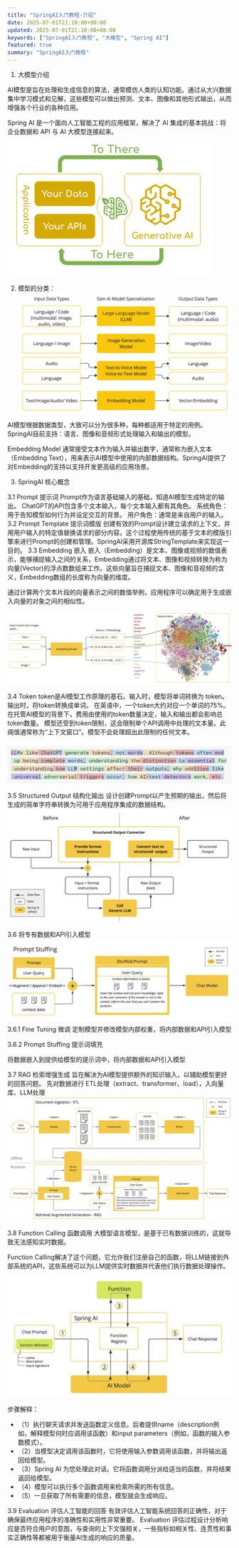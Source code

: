 ```yaml
---
title: "SpringAI入门教程-介绍"
date: 2025-07-01T21:10:00+08:00
updated: 2025-07-01T21:10:00+08:00
keywords: ["SpringAI入门教程", "大模型", "Spring AI"]
featured: true
summary: "SpringAI入门教程"
---
```


1. 大模型介绍

AI模型是旨在处理和生成信息的算法，通常模仿人类的认知功能。通过从大兴数据集中学习模式和见解，这些模型可以做出预测、文本、图像和其他形式输出，从而增强各个行业的各种应用。

Spring AI 是一个面向人工智能工程的应用框架，解决了 AI 集成的基本挑战：将企业数据和 API 与 AI 大模型连接起来。

![alt text](image-1.png)

2. 模型的分类：
![alt text](image-2.png)

AI模型根据数据类型，大致可以分为很多种，每种都适用于特定的用例。SpringAI目前支持：语言、图像和音频形式处理输入和输出的模型。

Embedding Model 通常接受文本作为输入并输出数字，通常称为嵌入文本（Embedding Text），用来表示AI模型中使用的内部数据结构。SpringAI提供了对Embedding的支持以支持开发更高级的应用场景。


3. SpringAI 核心概念

3.1 Prompt 提示词
Prompt作为语言基础输入的基础，知道AI模型生成特定的输出。
ChatGPT的API包含多个文本输入，每个文本输入都有其角色。
系统角色：用于告知模型如何行为并设定交互的背景。
用户角色：通常是来自用户的输入。
3.2 Prompt Template 提示词模版
创建有效的Prompt设计建立请求的上下文，并用用户输入的特定值替换请求的部分内容。这个过程使用传统的基于文本的模版引擎来进行Prompt的创建和管理。SpringAI采用开源库StringTemplate来实现这一目的。
3.3 Embedding 嵌入
嵌入（Embedding）是文本、图像或视频的数值表示，能够捕捉输入之间的关系，Embedding通过将文本、图像和视频转换为称为向量(Vector)的浮点数数组来工作。这些向量旨在捕捉文本、图像和音视频的含义，Embedding数组的长度称为向量的维度。

通过计算两个文本片段的向量表示之间的数值举例，应用程序可以确定用于生成嵌入向量的对象之间的相似性。

![alt text](image-3.png)

3.4 Token
token是AI模型工作原理的基石。输入时，模型将单词转换为 token。输出时，将token转换成单词。
在英语中，一个token大约对应一个单词的75%。
在托管AI模型的背景下，费用由使用的token数量决定，输入和输出都会影响总token数量。
模型还受到token限制，这会限制单个API调用中处理的文本量。此阈值通常称为“上下文窗口”。模型不会处理超出此限制的任何文本。

![alt text](image-4.png)


3.5 Structured Output 结构化输出
设计创建Prompt以产生预期的输出，然后将生成的简单字符串转换为可用于应用程序集成的数据结构。
![alt text](image-5.png)

3.6 将专有数据和API引入模型
![alt text](image-6.png)
3.6.1 Fine Tuning 微调
定制模型并修改模型内部权重，将内部数据和API引入模型

3.6.2 Prompt Stuffing 提示词填充

将数据嵌入到提供给模型的提示词中，将内部数据和API引入模型

3.7 RAG 检索增强生成
旨在解决为AI模型提供额外的知识输入，以辅助模型更好的回答问题。
先对数据进行 ETL处理（extract、transformer、load），入向量库、LLM处理
![alt text](image-7.png)

3.8 Function Calling 函数调用
大模型语言模型，是基于已有数据训练的，这就导致无法感知实时数据。

Function Calling解决了这个问题，它允许我们注册自己的函数，将LLM链接到外部系统的API，这些系统可以为LLM提供实时数据并代表他们执行数据处理操作。

![alt text](image-8.png)

步骤解释：
- （1）执行聊天请求并发送函数定义信息。后者提供name（description例如，解释模型何时应调用该函数）和input parameters（例如，函数的输入参数模式）。
- （2）当模型决定调用该函数时，它将使用输入参数调用该函数，并将输出返回给模型。
- （3）Spring AI 为您处理此对话。它将函数调用分派给适当的函数，并将结果返回给模型。
- （4）模型可以执行多个函数调用来检索所需的所有信息。
- （5）一旦获取了所有需要的信息，模型就会生成响应。

3.9 Evaluation 评估人工智能的回答
有效评估人工智能系统回答的正确性，对于确保最终应用程序的准确性和实用性非常重要。 Evaluation 评估过程设计分析响应是否符合用户的意图，与查询的上下文强相关，一些指标如相关性、连贯性和事实正确性等都被用于衡量AI生成的响应的质量。

